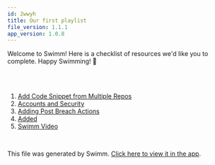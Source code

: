 ```yaml
---
id: 2wwyh
title: Our first playlist
file_version: 1.1.1
app_version: 1.0.8
---
```


<!-- Intro - Do not remove this comment -->
Welcome to Swimm! Here is a checklist of resources we'd like you to complete. Happy Swimming! 🌊

<br/>

<br/>

<!-- Steps - Do not remove this comment -->
1. [Add Code Snippet from Multiple Repos](add-code-snippet-from-multiple-repos.4s0xw.sw.md)
2. [Accounts and Security](accounts-and-security.7jsNkcP7PRmcWrF0f3cj.sw.md)
3. [Adding Post Breach Actions](adding-post-breach-actions.LEPROe5HPG3bOnNq7EQv.sw.md)
4. [Added](added.fzwza.sw.md)
5. [Swimm Video](https://youtu.be/FfXIsvDzfF0)


<br/>

This file was generated by Swimm. [Click here to view it in the app](https://app.swimm.io/repos/Z2l0aHViJTNBJTNBYmFja2VuZC1zd2ltbSUzQSUzQXJpY2FyZG9sb3Blemc=/playlists/2wwyh).
